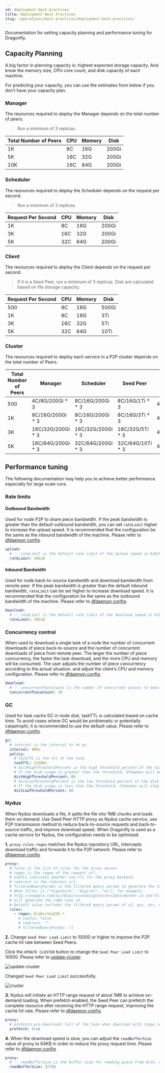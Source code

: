 ```yaml
---
id: deployment-best-practices
title: Deployment Best Practices
slug: /operations/best-practices/deployment-best-practices/
---
```


Documentation for setting capacity planning and performance tuning for Dragonfly.

## Capacity Planning

A big factor in planning capacity is: highest expected storage capacity.
And know the memory size, CPU core count, and disk capacity of each machine.

For predicting your capacity, you can use the estimates from below if you don’t have your capacity plan.

### Manager

The resources required to deploy the Manager depends on the total number of peers.

> Run a minimum of 3 replicas.

<!-- markdownlint-disable -->

| Total Number of Peers | CPU | Memory | Disk  |
| --------------------- | --- | ------ | ----- |
| 1K                    | 8C  | 16G    | 200Gi |
| 5K                    | 16C | 32G    | 200Gi |
| 10K                   | 16C | 64G    | 200Gi |

<!-- markdownlint-restore -->

### Scheduler

The resources required to deploy the Scheduler depends on the request per second.

> Run a minimum of 3 replicas.

<!-- markdownlint-disable -->

| Request Per Second | CPU | Memory | Disk  |
| ------------------ | --- | ------ | ----- |
| 1K                 | 8C  | 16G    | 200Gi |
| 3K                 | 16C | 32G    | 200Gi |
| 5K                 | 32C | 64G    | 200Gi |

<!-- markdownlint-restore -->

### Client

<!-- markdownlint-disable -->

The resources required to deploy the Client depends on the request per second.

> If it is a Seed Peer, run a minimum of 3 replicas. Disk are calculated based on file storage capacity.

| Request Per Second | CPU | Memory | Disk  |
| ------------------ | --- | ------ | ----- |
| 500                | 8C  | 16G    | 500Gi |
| 1K                 | 8C  | 16G    | 3Ti   |
| 3K                 | 16C | 32G    | 5Ti   |
| 5K                 | 32C | 64G    | 10Ti  |

<!-- markdownlint-restore -->

### Cluster

The resources required to deploy each service in a P2P cluster depends on the total number of Peers.

<!-- markdownlint-disable -->

| Total Number of Peers | Manager            | Scheduler          | Seed Peer         | Peer        |
| --------------------- | ------------------ | ------------------ | ----------------- | ----------- |
| 500                   | 4C/8G/200Gi \* 3   | 8C/16G/200Gi \* 3  | 8C/16G/1Ti \* 3   | 4C/8G/500Gi |
| 1K                    | 8C/16G/200Gi \* 3  | 8C/16G/200Gi \* 3  | 8C/16G/3Ti \* 3   | 4C/8G/500Gi |
| 3K                    | 16C/32G/200Gi \* 3 | 16C/32G/200Gi \* 3 | 16C/32G/5Ti \* 3  | 4C/8G/500Gi |
| 5K                    | 16C/64G/200Gi \* 3 | 32C/64G/200Gi \* 3 | 32C/64G/10Ti \* 3 | 4C/8G/500Gi |

<!-- markdownlint-restore -->

## Performance tuning

The following documentation may help you to achieve better performance especially for large scale runs.

### Rate limits

#### Outbound Bandwidth

Used for node P2P to share piece bandwidth.
If the peak bandwidth is greater than the default outbound bandwidth,
you can set `rateLimit` higher to increase the upload speed.
It is recommended that the configuration be the same as the inbound bandwidth of the machine.
Please refer to [dfdaemon config](../../reference/configuration/client/dfdaemon.md).

```yaml
upload:
  # -- rateLimit is the default rate limit of the upload speed in KiB/MiB/GiB per second, default is 10GiB/s.
  rateLimit: 10GiB
```

#### Inbound Bandwidth

Used for node back-to-source bandwidth and download bandwidth from remote peer.
If the peak bandwidth is greater than the default inbound bandwidth,
`rateLimit` can be set higher to increase download speed.
It is recommended that the configuration be the same as the outbound bandwidth of the machine.
Please refer to [dfdaemon config](../../reference/configuration/client/dfdaemon.md).

```yaml
download:
  # -- rateLimit is the default rate limit of the download speed in KiB/MiB/GiB per second, default is 10GiB/s.
  rateLimit: 10GiB
```

### Concurrency control

When used to download a single task of a node
the number of concurrent downloads of piece back-to-source and the number of concurrent downloads of piece from remote peer.
The larger the number of piece concurrency, the faster the task download, and the more CPU and memory will be consumed.
The user adjusts the number of piece concurrency according to the actual situation.
and adjust the client’s CPU and memory configuration.
Please refer to [dfdaemon config](../../reference/configuration/client/dfdaemon.md).

```yaml
download:
  # -- concurrentPieceCount is the number of concurrent pieces to download.
  concurrentPieceCount: 10
```

### GC

Used for task cache GC in node disk, taskTTL is calculated based on cache time.
To avoid cases where GC would be problematic or potentially catastrophi,
it is recommended to use the default value.
Please refer to [dfdaemon config](../../reference/configuration/client/dfdaemon.md).

```yaml
gc:
  # interval is the interval to do gc.
  interval: 900s
  policy:
    # taskTTL is the ttl of the task.
    taskTTL: 21600s
    # distHighThresholdPercent is the high threshold percent of the disk usage.
    # If the disk usage is greater than the threshold, dfdaemon will do gc.
    distHighThresholdPercent: 80
    # distLowThresholdPercent is the low threshold percent of the disk usage.
    # If the disk usage is less than the threshold, dfdaemon will stop gc.
    distLowThresholdPercent: 60
```

### Nydus

When Nydus downloads a file, it splits the file into 1MB chunks and loads them on demand.
Use Seed Peer HTTP proxy as Nydus cache service,
use P2P transmission method to reduce back-to-source requests and back-to-source traffic,
and improve download speed.
When Dragonfly is used as a cache service for Nydus, the configuration needs to be optimized.

**1.** `proxy.rules.regex` matches the Nydus repository URL,
intercepts download traffic and forwards it to the P2P network.
Please refer to [dfdaemon config](../../reference/configuration/client/dfdaemon.md).

```yaml
proxy:
  # rules is the list of rules for the proxy server.
  # regex is the regex of the request url.
  # useTLS indicates whether use tls for the proxy backend.
  # redirect is the redirect url.
  # filteredQueryParams is the filtered query params to generate the task id.
  # When filter is ["Signature", "Expires", "ns"], for example:
  # http://example.com/xyz?Expires=e1&Signature=s1&ns=docker.io and http://example.com/xyz?Expires=e2&Signature=s2&ns=docker.io
  # will generate the same task id.
  # Default value includes the filtered query params of s3, gcs, oss, obs, cos.
  rules:
    - regex: blobs/sha256.*
      # useTLS: false
      # redirect: ""
      # filteredQueryParams: []
```

**2.** Change `Seed Peer Load Limit` to 10000 or higher to improve the P2P cache hit rate between Seed Peers.

Click the `UPDATE CLUSTER` button to change the `Seed Peer Load Limit` to 10000.
Please refer to [update-cluster](../../advanced-guides/web-console/cluster.md#update-cluster).

![update-cluster](../../resource/operations/best-practices/deployment-best-practices/update-cluster.png)

Changed `Seed Peer Load Limit` successfully.

![cluster](../../resource/operations/best-practices/deployment-best-practices/cluster.png)

**3.** Nydus will initiate an HTTP range request of about 1MB to achieve on-demand loading.
When prefetch enabled, the Seed Peer can prefetch the complete resource after receiving the HTTP range request,
improving the cache hit rate.
Please refer to [dfdaemon config](../../reference/configuration/client/dfdaemon.md).

```yaml
proxy:
  # prefetch pre-downloads full of the task when download with range request.
  prefetch: true
```

**4.** When the download speed is slow,
you can adjust the `readBufferSize` value of proxy to 64KB in order to reduce the proxy request time.
Please refer to [dfdaemon config](../../reference/configuration/client/dfdaemon.md).

```yaml
proxy:
  # -- readBufferSize is the buffer size for reading piece from disk, default is 32KB.
  readBufferSize: 32768
```
